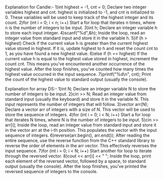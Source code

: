 Explanation for Candle:-
1)int highest = -1, cnt = 0;
Declare two integer variables highest and cnt. highest is initialized to -1, and cnt is initialized to 0. These variables will be used to keep track of the highest integer and its count.
2)for (int i = 0; i < n; i++)
Start a for loop that iterates n times, where n is the number of integers to be input.
3)int h;
Declare an integer variable h to store each input integer.
4)scanf("%d",&h);
Inside the loop, read an integer value from standard input and store it in the variable h.
5)if (h > highest)
Check if the current value h is greater than the current highest value stored in highest. If it is, update highest to h and reset the count cnt to 1, as you have found a new highest value.
6)else if (h == highest)
If the current value h is equal to the highest value stored in highest, increment the count cnt. This means you've encountered another occurrence of the highest value.
After the loop finishes, you've counted how many times the highest value occurred in the input sequence.
7)printf("%d\n", cnt);
Print the count of the highest value to standard output (usually the console).



Explanation for array DS:-
1)int N;
Declare an integer variable N to store the number of integers to be input.
2)cin >> N;
Read an integer value from standard input (usually the keyboard) and store it in the variable N. This input represents the number of integers that will follow.
3)vector<int> arr(N);
Declare a vector arr of integers with a size of N. This vector will be used to store the sequence of integers.
4)for (int i = 0; i < N; i++)
Start a for loop that iterates N times, where N is the number of integers to be input.
5)cin >> arr[i];
Inside the loop, read an integer value from standard input and store it in the vector arr at the i-th position. This populates the vector with the input sequence of integers.
6)reverse(arr.begin(), arr.end());
After reading the entire sequence, use the reverse function from the C++ standard library to reverse the order of elements in the arr vector. This effectively reverses the input sequence.
7)for (int i = 0; i < N; i++)
Start another for loop to iterate through the reversed vector.
8)cout << arr[i] << " ";
Inside the loop, print each element of the reversed vector, followed by a space, to standard output (usually the console).
After the loop finishes, you've printed the reversed sequence of integers to the console.

